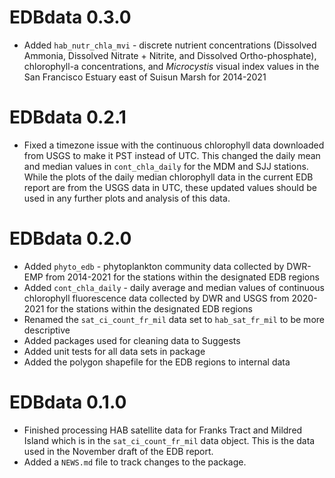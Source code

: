 # EDBdata 0.3.0


* Added `hab_nutr_chla_mvi` - discrete nutrient concentrations (Dissolved Ammonia, Dissolved Nitrate + Nitrite, and Dissolved Ortho-phosphate), chlorophyll-a concentrations, and *Microcystis* visual index values in the San Francisco Estuary east of Suisun Marsh for 2014-2021

# EDBdata 0.2.1

* Fixed a timezone issue with the continuous chlorophyll data downloaded from USGS to make it PST instead of UTC. This changed the daily mean and median values in `cont_chla_daily` for the MDM and SJJ stations. While the plots of the daily median chlorophyll data in the current EDB report are from the USGS data in UTC, these updated values should be used in any further plots and analysis of this data.

# EDBdata 0.2.0

* Added `phyto_edb` - phytoplankton community data collected by DWR-EMP from 2014-2021 for the stations within the designated EDB regions
* Added `cont_chla_daily` - daily average and median values of continuous chlorophyll fluorescence data collected by DWR and USGS from 2020-2021 for the stations within the designated EDB regions
* Renamed the `sat_ci_count_fr_mil` data set to `hab_sat_fr_mil` to be more descriptive
* Added packages used for cleaning data to Suggests
* Added unit tests for all data sets in package
* Added the polygon shapefile for the EDB regions to internal data

# EDBdata 0.1.0

* Finished processing HAB satellite data for Franks Tract and Mildred Island which is in the `sat_ci_count_fr_mil` data object. This is the data used in the November draft of the EDB report.
* Added a `NEWS.md` file to track changes to the package.
